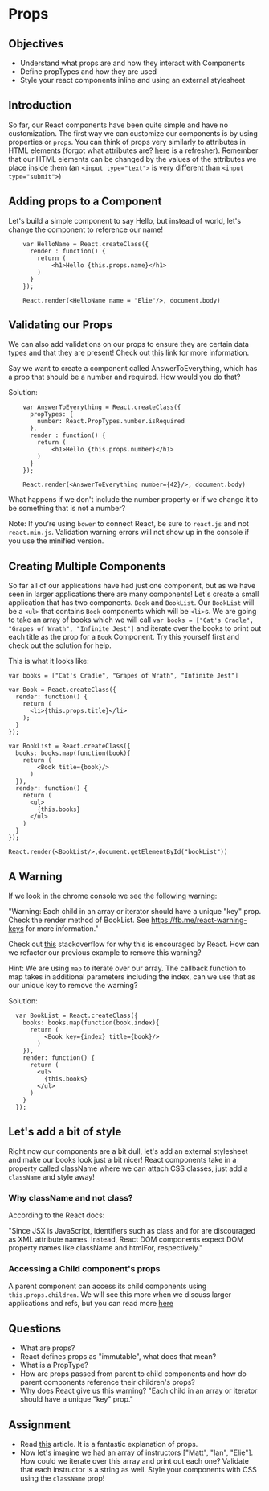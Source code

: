 # Props

## Objectives

- Understand what props are and how they interact with Components
- Define propTypes and how they are used
- Style your react components inline and using an external stylesheet

## Introduction

So far, our React components have been quite simple and have no customization. The first way we can customize our components is by using properties or `props`. You can think of props very similarly to attributes in HTML elements (forgot what attributes are? [here](https://www.google.com/search?q=html+attributes&oq=html+attributes&aqs=chrome..69i57l2j69i59j69i60l3.1677j0j1&sourceid=chrome&es_sm=119&ie=UTF-8) is a refresher). Remember that our HTML elements can be changed by the values of the attributes we place inside them (an `<input type="text">` is very different than `<input type="submit">`)

## Adding props to a Component

Let's build a simple component to say Hello, but instead of world, let's change the component to reference our name!

```
    var HelloName = React.createClass({
      render : function() {
        return (
            <h1>Hello {this.props.name}</h1>
        )
      }
    });

    React.render(<HelloName name = "Elie"/>, document.body)
```

## Validating our Props

We can also add validations on our props to ensure they are certain data types and that they are present! Check out [this](https://facebook.github.io/react/docs/reusable-components.html) link for more information. 

Say we want to create a component called AnswerToEverything, which has a prop that should be a number and required. How would you do that? 

Solution:

```
    var AnswerToEverything = React.createClass({
      propTypes: {
        number: React.PropTypes.number.isRequired
      },
      render : function() {
        return (
            <h1>Hello {this.props.number}</h1>
        )
      }
    });

    React.render(<AnswerToEverything number={42}/>, document.body)
```

What happens if we don't include the number property or if we change it to be something that is not a number?

Note: If you're using `bower` to connect React, be sure to `react.js` and not `react.min.js`. Validation warning errors will not show up in the console if you use the minified version.

## Creating Multiple Components

So far all of our applications have had just one component, but as we have seen in larger applications there are many components! Let's create a small application that has two components. `Book` and `BookList`. Our `BookList` will be a `<ul>` that contains `Book` components which will be `<li>`s. We are going to take an array of books which we will call `var books = ["Cat's Cradle", "Grapes of Wrath", "Infinite Jest"]` and iterate over the books to print out each title as the prop for a `Book` Component. Try this yourself first and check out the solution for help.

This is what it looks like:

```
var books = ["Cat's Cradle", "Grapes of Wrath", "Infinite Jest"]

var Book = React.createClass({
  render: function() {
    return (
      <li>{this.props.title}</li>
    );
  }
});

var BookList = React.createClass({
  books: books.map(function(book){
    return (
        <Book title={book}/>
      )
  }),
  render: function() {
    return (
      <ul>
        {this.books}
      </ul>
    )
  }
});

React.render(<BookList/>,document.getElementById("bookList"))  
```

## A Warning

If we look in the chrome console we see the following warning: 

"Warning: Each child in an array or iterator should have a unique "key" prop. Check the render method of BookList. See https://fb.me/react-warning-keys for more information."

Check out [this](http://stackoverflow.com/questions/28329382/understanding-unique-keys-for-array-children-in-react-js) stackoverflow for why this is encouraged by React. How can we refactor our previous example to remove this warning? 

Hint: We are using `map` to iterate over our array. The callback function to map takes in additional parameters including the index, can we use that as our unique key to remove the warning?

Solution:

```
  var BookList = React.createClass({
    books: books.map(function(book,index){
      return (
          <Book key={index} title={book}/>
        )
    }),
    render: function() {
      return (
        <ul>
          {this.books}
        </ul>
      )
    }
  });
```

## Let's add a bit of style

Right now our components are a bit dull, let's add an external stylesheet and make our books look just a bit nicer! React components take in a property called className where we can attach CSS classes, just add a `className` and style away!

### Why className and not class? 

According to the React docs:

"Since JSX is JavaScript, identifiers such as class and for are discouraged as XML attribute names. Instead, React DOM components expect DOM property names like className and htmlFor, respectively."

### Accessing a Child component's props

A parent component can access its child components using `this.props.children`. We will see this more when we discuss larger applications and refs, but you can read more [here](https://facebook.github.io/react/tips/children-props-type.html)

## Questions

* What are props?
* React defines props as "immutable", what does that mean?
* What is a PropType?
* How are props passed from parent to child components and how do parent components reference their children's props?
* Why does React give us this warning? "Each child in an array or iterator should have a unique "key" prop."

## Assignment 

* Read [this](https://medium.com/react-tutorials/react-properties-ef11cd55caa0) article. It is a fantastic explanation of props. 
* Now let's imagine we had an array of instructors ["Matt", "Ian", "Elie"]. How could we iterate over this array and print out each one? Validate that each instructor is a string as well. Style your components with CSS using the `className` prop!
